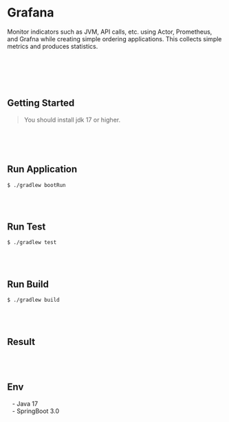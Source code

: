 # Grafana

Monitor indicators such as JVM, API calls, etc. using Actor, Prometheus, and Grafna while creating simple ordering applications. This collects simple metrics and produces statistics.



<br/><br/><br/><br/>

## Getting Started

> You should install jdk 17 or higher. <br/>

<br/><br/><br/>

## Run Application

````text
$ ./gradlew bootRun
````

<br/><br/>

## Run Test

````text
$ ./gradlew test
````

<br/><br/>

## Run Build

````text
$ ./gradlew build
````

<br/><br/>

## Result

<br/><br/>

## Env

&nbsp;&nbsp; - Java 17  <br/>
&nbsp;&nbsp; - SpringBoot 3.0 <br/>

<br/>
